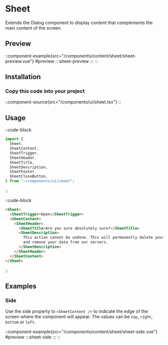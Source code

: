 # Sheet
Extends the Dialog component to display content that complements the main content of the screen.

## Preview
::component-example{src="/components/content/sheet/sheet-preview.vue"}
#preview
 :::sheet-preview
 :::
::

## Installation
### Copy this code into your project
::component-source{src="/components/ui/sheet.tsx"}
::

## Usage
::code-block
```ts
import {
  Sheet,
  SheetContent,
  SheetTrigger,
  SheetHeader,
  SheetTitle,
  SheetDescription,
  SheetFooter,
  SheetCloseButton,
} from "~/components/ui/sheet";
```
::

::code-block
```html
<Sheet>
  <SheetTrigger>Open</SheetTrigger>
  <SheetContent>
    <SheetHeader>
      <SheetTitle>Are you sure absolutely sure?</SheetTitle>
      <SheetDescription>
        This action cannot be undone. This will permanently delete your account
        and remove your data from our servers.
      </SheetDescription>
    </SheetHeader>
  </SheetContent>
</Sheet>
```
::

## Examples

### Side

Use the side property to `<SheetContent />` to indicate the edge of the screen where the component will appear. The values can be `top`, `right`, `bottom` or `left`.

::component-example{src="/components/content/sheet/sheet-side.vue"}
#preview
 :::sheet-side
 :::
::
